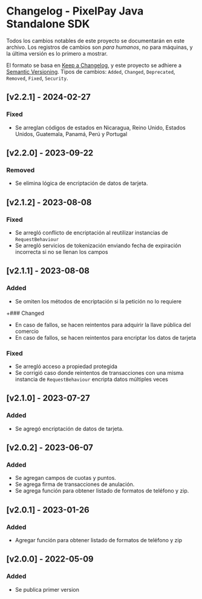 # Changelog - PixelPay Java Standalone SDK
Todos los cambios notables de este proyecto se documentarán en este archivo. Los registros de cambios son *para humanos*, no para máquinas, y la última versión es lo primero a mostrar.

El formato se basa en [Keep a Changelog](https://keepachangelog.com/en/1.0.0/),
y este proyecto se adhiere a [Semantic Versioning](https://semver.org/spec/v2.0.0.html).
Tipos de cambios: `Added`, `Changed`, `Deprecated`, `Removed`, `Fixed`, `Security`.

## [v2.2.1] - 2024-02-27
### Fixed
- Se arreglan códigos de estados en Nicaragua, Reino Unido, Estados Unidos, Guatemala, Panamá, Perú y Portugal

## [v2.2.0] - 2023-09-22
### Removed
- Se elimina lógica de encriptación de datos de tarjeta.

## [v2.1.2] - 2023-08-08
### Fixed
- Se arregló conflicto de encriptación al reutilizar instancias de `RequestBehaviour`
- Se arregló servicios de tokenización enviando fecha de expiración incorrecta si no se llenan los campos

## [v2.1.1] - 2023-08-08
### Added
- Se omiten los métodos de encriptación si la petición no lo requiere

+### Changed
- En caso de fallos, se hacen reintentos para adquirir la llave pública del comercio
- En caso de fallos, se hacen reintentos para encriptar los datos de tarjeta

### Fixed
- Se arregló acceso a propiedad protegida
- Se corrigió caso donde reintentos de transacciones con una misma instancia de `RequestBehaviour` encripta datos múltiples veces

## [v2.1.0] - 2023-07-27
### Added
- Se agregó encriptación de datos de tarjeta.

## [v2.0.2] - 2023-06-07
### Added
- Se agregan campos de cuotas y puntos.
- Se agrega firma de transacciones de anulación.
- Se agrega función para obtener listado de formatos de teléfono y zip.

## [v2.0.1] - 2023-01-26
### Added
- Agregar función para obtener listado de formatos de teléfono y zip

## [v2.0.0] - 2022-05-09
### Added
- Se publica primer version
